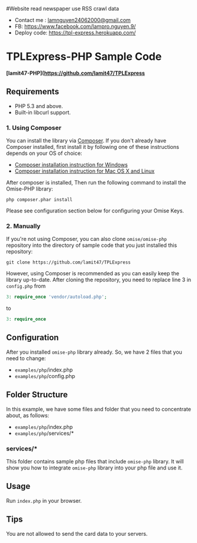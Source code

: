 #Website read newspaper use RSS crawl data 

- Contact me : lamnguyen24062000@gmail.com
- FB: https://www.facebook.com/lampro.nguyen.9/
- Deploy code: https://tpl-express.herokuapp.com/

# TPLExpress-PHP Sample Code
**[lamit47-PHP](https://github.com/lamit47/TPLExpress**

## Requirements
- PHP 5.3 and above.
- Built-in libcurl support.


### 1. Using Composer
You can install the library via [Composer](https://getcomposer.org/). If you don't already have Composer installed, first install it by following one of these instructions depends on your OS of choice:
* [Composer installation instruction for Windows](https://getcomposer.org/doc/00-intro.md#installation-windows)
* [Composer installation instruction for Mac OS X and Linux](https://getcomposer.org/doc/00-intro.md#installation-linux-unix-osx)

After composer is installed, Then run the following command to install the Omise-PHP library:

```
php composer.phar install
```

Please see configuration section below for configuring your Omise Keys.

### 2. Manually

If you're not using Composer, you can also clone `omise/omise-php` repository into the directory of sample code that you just installed this repository:

```
git clone https://github.com/lamit47/TPLExpress
```

However, using Composer is recommended as you can easily keep the library up-to-date. After cloning the repository, you need to replace line 3 in `config.php` from
```php
3: require_once 'vendor/autoload.php';
```

to

```php
3: require_once 
```

## Configuration
After you installed `omise-php` library already.
So, we have 2 files that you need to change:
- `examples/php`/index.php
- `examples/php`/config.php 

## Folder Structure
In this example, we have some files and folder that you need to concentrate about, as follows:
- `examples/php`/index.php
- `examples/php`/services/*

### services/*
This folder contains sample php files that include `omise-php` library. It will show you how to integrate `omise-php` library into your php file and use it.

## Usage
Run `index.php` in your browser.

## Tips
You are not allowed to send the card data to your servers.
